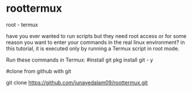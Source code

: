 # roottermux
root - termux

have you ever wanted to run scripts but they need root access or for some reason you want to enter your commands in the real linux environment? in this tutorial, it is executed only by running a Termux script in root mode.

Run these commands in Termux:
#install git 
pkg install git - y

#clone from github with git



git clone https://github.com/junayedalam09/roottermux.git


